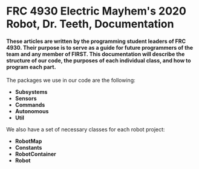 
# FRC 4930 Electric Mayhem's 2020 Robot, Dr. Teeth, Documentation

#### These articles are written by the programming student leaders of FRC 4930. Their purpose is to serve as a guide for future programmers of the team and any member of FIRST. This documentation will describe the structure of our code, the purposes of each individual class, and how to program each part. 

The packages we use in our code are the following:

* **Subsystems**
* **Sensors**
* **Commands**
* **Autonomous**
* **Util**

We also have a set of necessary classes for each robot project:

* **RobotMap**
* **Constants**
* **RobotContainer**
* **Robot**